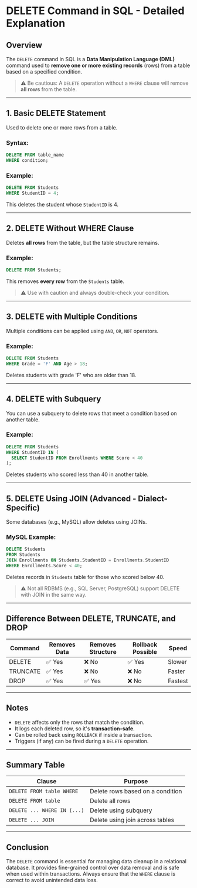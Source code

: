 # DELETE Command in SQL - Detailed Explanation

## Overview

The `DELETE` command in SQL is a **Data Manipulation Language (DML)** command used to **remove one or more existing records** (rows) from a table based on a specified condition.

> ⚠️ Be cautious: A `DELETE` operation without a `WHERE` clause will remove **all rows** from the table.

---

## 1. Basic DELETE Statement

Used to delete one or more rows from a table.

### Syntax:

```sql
DELETE FROM table_name
WHERE condition;
```

### Example:

```sql
DELETE FROM Students
WHERE StudentID = 4;
```

This deletes the student whose `StudentID` is 4.

---

## 2. DELETE Without WHERE Clause

Deletes **all rows** from the table, but the table structure remains.

### Example:

```sql
DELETE FROM Students;
```

This removes **every row** from the `Students` table.

> ⚠️ Use with caution and always double-check your condition.

---

## 3. DELETE with Multiple Conditions

Multiple conditions can be applied using `AND`, `OR`, `NOT` operators.

### Example:

```sql
DELETE FROM Students
WHERE Grade = 'F' AND Age > 18;
```

Deletes students with grade 'F' who are older than 18.

---

## 4. DELETE with Subquery

You can use a subquery to delete rows that meet a condition based on another table.

### Example:

```sql
DELETE FROM Students
WHERE StudentID IN (
  SELECT StudentID FROM Enrollments WHERE Score < 40
);
```

Deletes students who scored less than 40 in another table.

---

## 5. DELETE Using JOIN (Advanced - Dialect-Specific)

Some databases (e.g., MySQL) allow deletes using JOINs.

### MySQL Example:

```sql
DELETE Students
FROM Students
JOIN Enrollments ON Students.StudentID = Enrollments.StudentID
WHERE Enrollments.Score < 40;
```

Deletes records in `Students` table for those who scored below 40.

> ⚠️ Not all RDBMS (e.g., SQL Server, PostgreSQL) support DELETE with JOIN in the same way.

---

## Difference Between DELETE, TRUNCATE, and DROP

| Command  | Removes Data | Removes Structure | Rollback Possible | Speed   |
| -------- | ------------ | ----------------- | ----------------- | ------- |
| DELETE   | ✅ Yes        | ❌ No              | ✅ Yes             | Slower  |
| TRUNCATE | ✅ Yes        | ❌ No              | ❌ No              | Faster  |
| DROP     | ✅ Yes        | ✅ Yes             | ❌ No              | Fastest |

---

## Notes

* `DELETE` affects only the rows that match the condition.
* It logs each deleted row, so it's **transaction-safe**.
* Can be rolled back using `ROLLBACK` if inside a transaction.
* Triggers (if any) can be fired during a `DELETE` operation.

---

## Summary Table

| Clause                      | Purpose                          |
| --------------------------- | -------------------------------- |
| `DELETE FROM table WHERE`   | Delete rows based on a condition |
| `DELETE FROM table`         | Delete all rows                  |
| `DELETE ... WHERE IN (...)` | Delete using subquery            |
| `DELETE ... JOIN`           | Delete using join across tables  |

---

## Conclusion

The `DELETE` command is essential for managing data cleanup in a relational database. It provides fine-grained control over data removal and is safe when used within transactions. Always ensure that the `WHERE` clause is correct to avoid unintended data loss.
